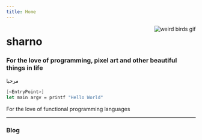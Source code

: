 ```yaml
---
title: Home
---
```


[<img src="https://media.giphy.com/media/3oKIPvLTTxfFYT68P6/giphy.gif" style="max-width:25%;float:right;" alt="weird birds gif" />](https://sharno.github.io)

# sharno

### For the love of programming, pixel art and other beautiful things in life

مرحبا

```fsharp
[<EntryPoint>]
let main argv = printf "Hello World"
```

For the love of functional programming languages

<hr/>

### Blog